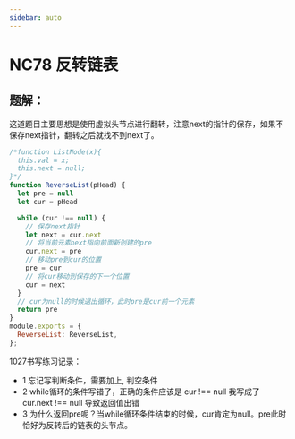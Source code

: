 ```yaml
---
sidebar: auto
---
```


# NC78 反转链表

## 题解：
这道题目主要思想是使用虚拟头节点进行翻转，注意next的指针的保存，如果不保存next指针，翻转之后就找不到next了。

```js
/*function ListNode(x){
  this.val = x;
  this.next = null;
}*/
function ReverseList(pHead) {
  let pre = null
  let cur = pHead

  while (cur !== null) {
    // 保存next指针
    let next = cur.next
    // 将当前元素next指向前面新创建的pre
    cur.next = pre
    // 移动pre到cur的位置
    pre = cur
    // 将cur移动到保存的下一个位置
    cur = next
  } 
  // cur为null的时候退出循环，此时pre是cur前一个元素
  return pre
}
module.exports = {
  ReverseList: ReverseList,
};
```

1027书写练习记录：
- 1 忘记写判断条件，需要加上, 判空条件
- 2 while循环的条件写错了，正确的条件应该是 cur !== null 我写成了 cur.next !== null 导致返回值出错
- 3 为什么返回pre呢？当while循环条件结束的时候，cur肯定为null。pre此时恰好为反转后的链表的头节点。

